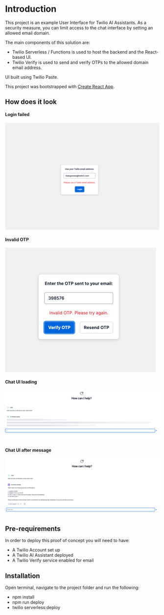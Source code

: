 # Introduction

This project is an example User Interface for Twilio AI Assistants. As a security measure, you can limit access to the chat interface by setting an allowed email domain. 

The main components of this solution are:
- Twilio Serverless / Functions is used to host the backend and the React-based UI.
- Twilio Verify is used to send and verify OTPs to the allowed domain email address.

UI built using Twilio Paste.

This project was bootstrapped with [Create React App](https://github.com/facebook/create-react-app).

## How does it look

#### Login failed
![alt text](https://github.com/rbangueses/twilio-ai-assistant-ui-example/blob/main/images/invalid-email-domain.png?raw=true)

#### Invalid OTP
![alt text](https://github.com/rbangueses/twilio-ai-assistant-ui-example/blob/main/images/invalid-otp.png?raw=true)

#### Chat UI loading
![alt text](https://github.com/rbangueses/twilio-ai-assistant-ui-example/blob/main/images/chat-ui-loading.png)

#### Chat UI after message
![alt text](https://raw.githubusercontent.com/rbangueses/twilio-ai-assistant-ui-example/main/images/chat-ui.png)

## Pre-requirements 

In order to deploy this proof of concept you will need to have:
- A Twilio Account set up
- A Twilio AI Assistant deployed
- A Twilio Verify service enabled for email

## Installation

Open terminal, navigate to the project folder and run the following:
 - npm install
 - npm run deploy
 - twilio serverless:deploy
